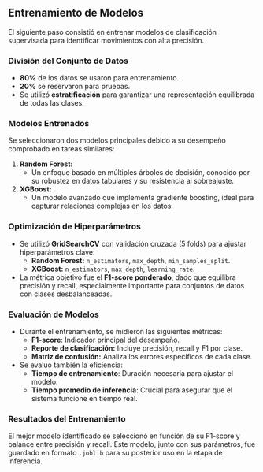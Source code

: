 ## **Entrenamiento de Modelos**
El siguiente paso consistió en entrenar modelos de clasificación supervisada para identificar movimientos con alta precisión.

### **División del Conjunto de Datos**
- **80%** de los datos se usaron para entrenamiento.
- **20%** se reservaron para pruebas.
- Se utilizó **estratificación** para garantizar una representación equilibrada de todas las clases.

### **Modelos Entrenados**
Se seleccionaron dos modelos principales debido a su desempeño comprobado en tareas similares:
1. **Random Forest:** 
   - Un enfoque basado en múltiples árboles de decisión, conocido por su robustez en datos tabulares y su resistencia al sobreajuste.
2. **XGBoost:** 
   - Un modelo avanzado que implementa gradiente boosting, ideal para capturar relaciones complejas en los datos.

### **Optimización de Hiperparámetros**
- Se utilizó **GridSearchCV** con validación cruzada (5 folds) para ajustar hiperparámetros clave:
  - **Random Forest:** `n_estimators`, `max_depth`, `min_samples_split`.
  - **XGBoost:** `n_estimators`, `max_depth`, `learning_rate`.
- La métrica objetivo fue el **F1-score ponderado**, dado que equilibra precisión y recall, especialmente importante para conjuntos de datos con clases desbalanceadas.

### **Evaluación de Modelos**
- Durante el entrenamiento, se midieron las siguientes métricas:
  - **F1-score**: Indicador principal del desempeño.
  - **Reporte de clasificación:** Incluye precisión, recall y F1 por clase.
  - **Matriz de confusión:** Analiza los errores específicos de cada clase.
- Se evaluó también la eficiencia:
  - **Tiempo de entrenamiento**: Duración necesaria para ajustar el modelo.
  - **Tiempo promedio de inferencia**: Crucial para asegurar que el sistema funcione en tiempo real.

### **Resultados del Entrenamiento**
El mejor modelo identificado se seleccionó en función de su F1-score y balance entre precisión y recall. Este modelo, junto con sus parámetros, fue guardado en formato `.joblib` para su posterior uso en la etapa de inferencia.